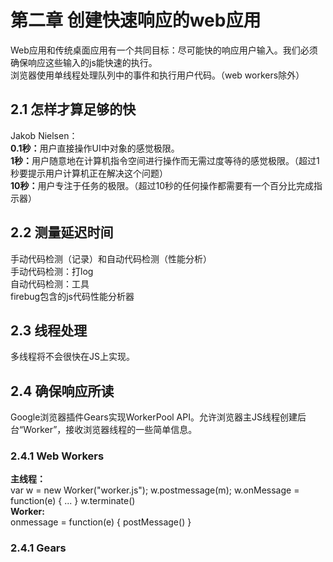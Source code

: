 # 第二章 创建快速响应的web应用

Web应用和传统桌面应用有一个共同目标：尽可能快的响应用户输入。我们必须确保响应这些输入的js能快速的执行。<br>
浏览器使用单线程处理队列中的事件和执行用户代码。（web workers除外）

## 2.1 怎样才算足够的快
Jakob Nielsen：<br>
<b>0.1秒：</b>用户直接操作UI中对象的感觉极限。<br>
<b>1秒：</b>用户随意地在计算机指令空间进行操作而无需过度等待的感觉极限。（超过1秒要提示用户计算机正在解决这个问题）<br>
<b>10秒：</b>用户专注于任务的极限。（超过10秒的任何操作都需要有一个百分比完成指示器）

## 2.2 测量延迟时间
手动代码检测（记录）和自动代码检测（性能分析）<br>
手动代码检测：打log <br>
自动代码检测：工具 <br>
firebug包含的js代码性能分析器

## 2.3 线程处理
多线程将不会很快在JS上实现。

## 2.4 确保响应所读
Google浏览器插件Gears实现WorkerPool API。允许浏览器主JS线程创建后台“Worker”，接收浏览器线程的一些简单信息。<br>
### 2.4.1 Web Workers
<b>主线程：</b><br>
	var w = new Worker("worker.js");
	w.postmessage(m);
	w.onMessage = function(e) {
		...
	}
	w.terminate()
    <br>
<b>Worker:</b><br>
	onmessage = function(e) {
	    postMessage()
	}
### 2.4.1 Gears